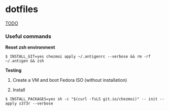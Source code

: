 # dotfiles

[TODO](https://github.com/s373r/dotfiles/issues/5)

### Useful commands

**Reset zsh environment**
```shell
$ INSTALL_GIT=yes chezmoi apply ~/.antigenrc --verbose && rm -rf ~/.antigen && zsh
```

**Testing**

1. Create a VM and boot Fedora ISO (without installation)

2. Install
```shell
$ INSTALL_PACKAGES=yes sh -c "$(curl -fsLS git.io/chezmoi)" -- init --apply s373r --verbose
```
